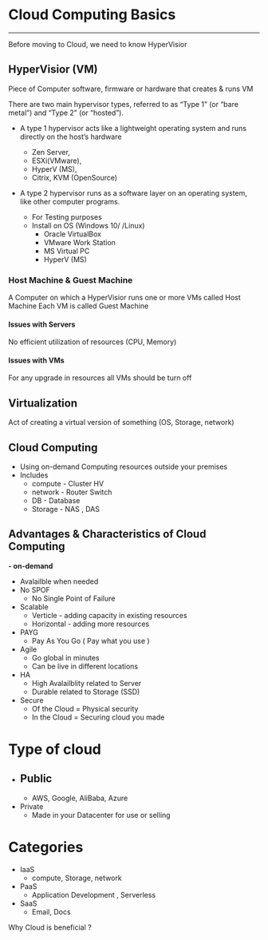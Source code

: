 # Cloud Computing Basics
------------------------
Before moving to Cloud, we need to know HyperVisior 

## HyperVisior (VM)
Piece of Computer software, firmware or hardware that creates & runs VM

There are two main hypervisor types, referred to as “Type 1” (or “bare metal”) and “Type 2” (or “hosted”). 
- A type 1 hypervisor acts like a lightweight operating system and runs directly on the host’s hardware
  - Zen Server, 
  - ESXi(VMware), 
  - HyperV (MS), 
  - Citrix, KVM (OpenSource)
  
- A type 2 hypervisor runs as a software layer on an operating system, like other computer programs.
  - For Testing purposes
  - Install on OS (Windows 10/ /Linux)
    - Oracle VirtualBox
    - VMware Work Station 
    - MS Virtual PC
    - HyperV (MS)

### Host Machine & Guest Machine
A Computer on which a HyperVisior runs one or more VMs called Host Machine 
Each VM is called Guest Machine

#### Issues with Servers
No efficient utilization of resources (CPU, Memory)

#### Issues with VMs
For any upgrade in resources all VMs should be turn off 

## Virtualization
Act of creating a virtual version of something (OS, Storage, network)


## Cloud Computing
- Using on-demand Computing resources outside your premises
- Includes 
  - compute - Cluster HV
  - network - Router Switch
  - DB - Database
  - Storage - NAS , DAS

## Advantages & Characteristics of Cloud Computing

**- on-demand**
  - Avalailble when needed 
- No SPOF
  - No Single Point of Failure
- Scalable 
  - Verticle - adding capacity in existing resources
  - Horizontal - adding more resources
- PAYG
  - Pay As You Go ( Pay what you use )
- Agile 
  - Go global in minutes 
  - Can be live in different locations 
- HA  
  - High Avalailblity related to Server
  - Durable related to Storage (SSD)
- Secure
  - Of the Cloud = Physical security
  - In the Cloud =  Securing cloud you made

# Type of cloud
- Public 
  - 
    - AWS, Google, AliBaba, Azure 
- Private 
  - Made in your Datacenter for use or selling 

# Categories
- IaaS
  - compute, Storage, network
- PaaS
  - Application Development , Serverless
- SaaS
  - Email, Docs


























Why Cloud is beneficial ?
